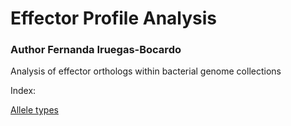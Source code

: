 # Effector Profile Analysis

### Author Fernanda Iruegas-Bocardo

Analysis of effector orthologs within bacterial genome collections 

Index:

[Allele types](https://github.com/firuegas/Effector_Profile_Analysis/blob/main/scripts_xp/Allele_types_tab_Xp.R)
